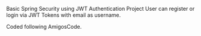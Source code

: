 Basic Spring Security using JWT Authentication Project
User can register or login via JWT Tokens with email as username.

Coded following AmigosCode.

